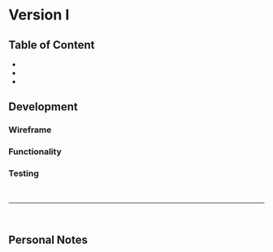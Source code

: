 # Version I

## Table of Content

- []()
- []()
- []()


<!-- 

General Things to add to MD:

- Date of deployment
- decommission date 
- Objective -> Exploration into Bootstrap
- Approach -> Minimalism
- Primitive approach due to not having many personal projects completed 

- Look into what makes a great ReadMe.md file
 -->

## Development

<!-- TODO: Look into Development section again -->

### Wireframe

### Functionality 

### Testing 


<br>

------

<br>

## Personal Notes


